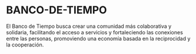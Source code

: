 # BANCO-DE-TIEMPO
El Banco de Tiempo busca crear una comunidad más colaborativa y solidaria, facilitando el acceso a servicios y fortaleciendo las conexiones entre las personas, promoviendo una economía basada en la reciprocidad y la cooperación.

